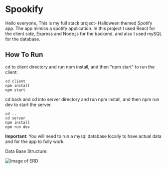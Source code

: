 # Spookify

Hello everyone,
This is my full stack project- Halloween themed Spotify app. The app mimics a spotify application.
In this project I used React for the client side, Express and Node.js for the backend, and also I used mySQL for the database.

## How To Run
cd to client directory and run npm install, and then "npm start" to run the client:
```
cd client
npm install
npm start
```
cd back and cd into server directory and run npm install, and then npm run dev to start the server.
```
cd ..
cd server
npm install
npm run dev
```
**Important**: You will need to run a mysql database locally to have actual data and for the app to fully work.

Data Base Structure:


![Image of ERD](./ReadMeFiles/‪spotify_DrawSQL.png)
